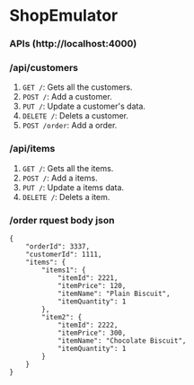 # ShopEmulator

### APIs (http://localhost:4000) ###

### /api/customers ###

1. `GET /`: Gets all the customers.
2. `POST /`: Add a customer.
3. `PUT /`: Update a customer's data.
4. `DELETE /`: Delets a customer.
5. `POST /order`: Add a order.

### /api/items ###

1. `GET /`: Gets all the items.
2. `POST /`: Add a items.
3. `PUT /`: Update a items data.
4. `DELETE /`: Delets a item.

### /order rquest body json  ###

```
{
    "orderId": 3337,
    "customerId": 1111,
    "items": {
        "items1": {
            "itemId": 2221,
            "itemPrice": 120,
            "itemName": "Plain Biscuit",
            "itemQuantity": 1
        },
        "item2": {
            "itemId": 2222,
            "itemPrice": 300,
            "itemName": "Chocolate Biscuit",
            "itemQuantity": 1
        }
    }
}
```
